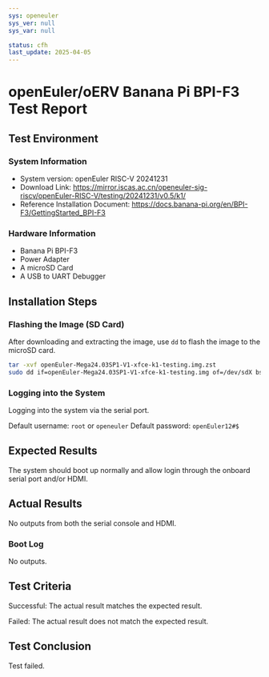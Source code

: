 ```yaml
---
sys: openeuler
sys_ver: null
sys_var: null

status: cfh
last_update: 2025-04-05
---
```


# openEuler/oERV Banana Pi BPI-F3 Test Report

## Test Environment

### System Information

- System version: openEuler RISC-V 20241231
- Download Link: https://mirror.iscas.ac.cn/openeuler-sig-riscv/openEuler-RISC-V/testing/20241231/v0.5/k1/
- Reference Installation Document: https://docs.banana-pi.org/en/BPI-F3/GettingStarted_BPI-F3

### Hardware Information

- Banana Pi BPI-F3
- Power Adapter
- A microSD Card
- A USB to UART Debugger

## Installation Steps

### Flashing the Image (SD Card)

After downloading and extracting the image, use `dd` to flash the image to the microSD card.

```bash
tar -xvf openEuler-Mega24.03SP1-V1-xfce-k1-testing.img.zst
sudo dd if=openEuler-Mega24.03SP1-V1-xfce-k1-testing.img of=/dev/sdX bs=4M status=progress
```

### Logging into the System

Logging into the system via the serial port.

Default username: `root` or `openeuler`
Default password: `openEuler12#$`

## Expected Results

The system should boot up normally and allow login through the onboard serial port and/or HDMI.

## Actual Results

No outputs from both the serial console and HDMI.

### Boot Log

No outputs.

## Test Criteria

Successful: The actual result matches the expected result.

Failed: The actual result does not match the expected result.

## Test Conclusion

Test failed.
